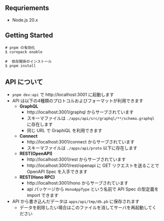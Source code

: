 ## Requriements

- Node.js 20.x

## Getting Started

```
# pnpm の有効化
$ corepack enable

#  依存関係のインストール
$ pnpm install
```

## API について

- `pnpm dev:api` で http://localhost:3001 に起動します
- API は以下の4種類のプロトコルおよびフォーマットが利用できます
  - **GraphQL**
    - http://localhost:3001/graphql からサーブされています
    - スキーマファイルは `./apps/api/src/graphql/**/schema.graphql` に存在します
    - 同じ URL で GraphiQL を利用できます
  - **Connect**
    - http://localhost:3001/connect からサーブされています
    - スキーマファイルは `./apps/api/proto` 以下に存在します
  - **REST(OpenAPI)**
    - http://localhost:3001/rest からサーブされています
    - http://localhost:3001/rest/openapi に GET リクエストを送ることで OpenAPI Spec を入手できます
  - **REST(Hono RPC)**
    - http://localhost:3001/hono からサーブされています
    - api パッケージから `HonoAppType` という名前で API Spec の型定義を import できます
- API から書き込んだデータは `apps/api/tmp/db.pb` に保存されます
  - データを削除したい場合はこのファイルを消してサーバを再起動してください

